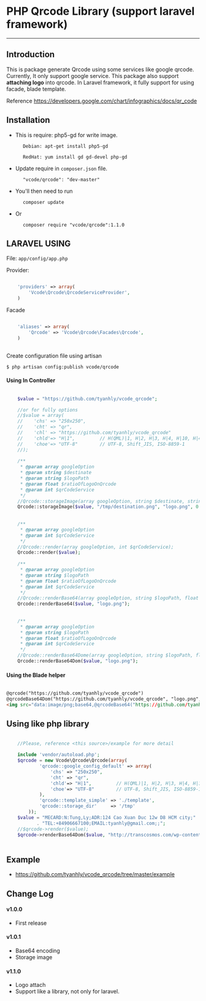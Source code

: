 # PHP Qrcode Library (support laravel framework)


----------

## Introduction

This is package generate Qrcode using some services like google qrcode. Currently, It only support google service. This package also support <b>attaching logo</b> into qrcode. In Laravel framework, it fully support for using facade, blade template.

Reference https://developers.google.com/chart/infographics/docs/qr_code

## Installation

- This is require: php5-gd for write image.
~~~
      Debian: apt-get install php5-gd

      RedHat: yum install gd gd-devel php-gd
~~~

- Update require in `composer.json` file.
~~~
      "vcode/qrcode": "dev-master"
~~~
- You'll then need to run 
~~~
      composer update
~~~

- Or
~~~
      composer require "vcode/qrcode":1.1.0
~~~

## LARAVEL USING

File: `app/config/app.php` 

Provider:
~~~php

    'providers' => array(
        'Vcode\Qrcode\QrcodeServiceProvider',
    )

~~~

Facade
~~~php

    'aliases' => array(
        'Qrcode' => 'Vcode\Qrcode\Facades\Qrcode',
    )
    
~~~

Create configuration file using artisan

~~~
$ php artisan config:publish vcode/qrcode
~~~

#### Using In Controller
~~~php

    $value = "https://github.com/tyanhly/vcode_qrcode";

    //or for fully options
    //$value = array(
    //    'chs' => "250x250",
    //    'cht' => "qr",
    //    'chl' => "https://github.com/tyanhly/vcode_qrcode"
    //    'chld'=> "H|1",         // H(QML)|1, H|2, H|3, H|4, H|10, H|40,
    //    'choe'=> "UTF-8"        // UTF-8, Shift_JIS, ISO-8859-1
    //);
    
    /**
     * @param array googleOption
     * @param string $destinate
     * @param string $logoPath
     * @param float $ratioOfLogoOnQrcode
     * @param int $qrCodeService
     */
    //Qrcode::storageImage(array googleOption, string $destinate, string $logoPath, float $ratioOfLogoOnQrcode, int $qrCodeService);
    Qrcode::storageImage($value, "/tmp/destination.png", "logo.png", 0.3);
    
    
    /**
     * @param array googleOption
     * @param int $qrCodeService
     */
    //Qrcode::render(array googleOption, int $qrCodeService);
    Qrcode::render($value);
    
    /**
     * @param array googleOption
     * @param string $logoPath
     * @param float $ratioOfLogoOnQrcode
     * @param int $qrCodeService
     */
    //Qrcode::renderBase64(array googleOption, string $logoPath, float $ratioOfLogoOnQrcode, int $qrCodeService);
    Qrcode::renderBase64($value, "logo.png");
    
    
    /**
     * @param array googleOption
     * @param string $logoPath
     * @param float $ratioOfLogoOnQrcode
     * @param int $qrCodeService
     */
    //Qrcode::renderBase64Dome(array googleOption, string $logoPath, float $ratioOfLogoOnQrcode, int $qrCodeService);
    Qrcode::renderBase64Dom($value, "logo.png");

~~~

#### Using the Blade helper

~~~html

@qrcode("https://github.com/tyanhly/vcode_qrcode")
@qrcodeBase64Dom("https://github.com/tyanhly/vcode_qrcode", "logo.png", 0.5)
<img src="data:image/png;base64,@qrcodeBase64("https://github.com/tyanhly/vcode_qrcode", "logo.png", 0.5)" />

~~~

## Using like php library

~~~php

    //Please, reference <this source>/example for more detail
    
    include 'vendor/autoload.php';
    $qrcode = new Vcode\Qrcode\Qrcode(array(
            'qrcode::google_config_default' => array(
                'chs' => "250x250",
                'cht' => "qr",
                'chld'=> "H|1",         // H(QML)|1, H|2, H|3, H|4, H|10, H|40,
                'choe'=> "UTF-8"        // UTF-8, Shift_JIS, ISO-8859-1
            ),
            'qrcode::template_simple' => './template',
            'qrcode::storage_dir'     => '/tmp'
        ));
    $value = "MECARD:N:Tung,Ly;ADR:124 Cao Xuan Duc 12w D8 HCM city;"
           . "TEL:+84906667100;EMAIL:tyanhly@gmail.com;;";
    //$qrcode->render($value);
    $qrcode->renderBase64Dom($value, "http://transcosmos.com/wp-content/uploads/2014/06/logo3.png", 0.7);
    
~~~

## Example
  
- https://github.com/tyanhly/vcode_qrcode/tree/master/example

## Change Log

#### v1.0.0

- First release

#### v1.0.1

- Base64 encoding
- Storage image

#### v1.1.0

- Logo attach
- Support like a library, not only for laravel. 

